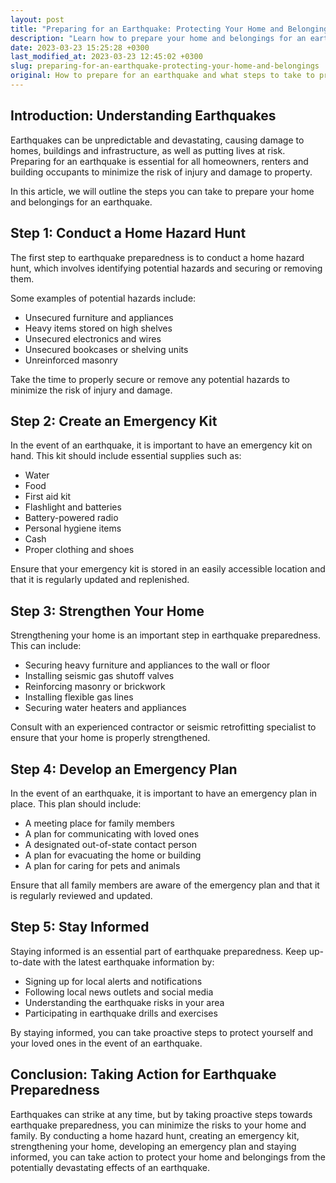 ```yaml
---
layout: post
title: "Preparing for an Earthquake: Protecting Your Home and Belongings"
description: "Learn how to prepare your home and belongings for an earthquake with our step-by-step guide to earthquake readiness."
date: 2023-03-23 15:25:28 +0300
last_modified_at: 2023-03-23 12:45:02 +0300
slug: preparing-for-an-earthquake-protecting-your-home-and-belongings
original: How to prepare for an earthquake and what steps to take to protect your home and belongings
---
```

## Introduction: Understanding Earthquakes

Earthquakes can be unpredictable and devastating, causing damage to homes, buildings and infrastructure, as well as putting lives at risk. Preparing for an earthquake is essential for all homeowners, renters and building occupants to minimize the risk of injury and damage to property.

In this article, we will outline the steps you can take to prepare your home and belongings for an earthquake.

## Step 1: Conduct a Home Hazard Hunt

The first step to earthquake preparedness is to conduct a home hazard hunt, which involves identifying potential hazards and securing or removing them.

Some examples of potential hazards include:

* Unsecured furniture and appliances
* Heavy items stored on high shelves
* Unsecured electronics and wires
* Unsecured bookcases or shelving units
* Unreinforced masonry

Take the time to properly secure or remove any potential hazards to minimize the risk of injury and damage.

## Step 2: Create an Emergency Kit

In the event of an earthquake, it is important to have an emergency kit on hand. This kit should include essential supplies such as:

* Water
* Food
* First aid kit
* Flashlight and batteries
* Battery-powered radio
* Personal hygiene items
* Cash
* Proper clothing and shoes

Ensure that your emergency kit is stored in an easily accessible location and that it is regularly updated and replenished.

## Step 3: Strengthen Your Home

Strengthening your home is an important step in earthquake preparedness. This can include:

* Securing heavy furniture and appliances to the wall or floor
* Installing seismic gas shutoff valves
* Reinforcing masonry or brickwork
* Installing flexible gas lines
* Securing water heaters and appliances

Consult with an experienced contractor or seismic retrofitting specialist to ensure that your home is properly strengthened.

## Step 4: Develop an Emergency Plan

In the event of an earthquake, it is important to have an emergency plan in place. This plan should include:

* A meeting place for family members
* A plan for communicating with loved ones
* A designated out-of-state contact person
* A plan for evacuating the home or building
* A plan for caring for pets and animals

Ensure that all family members are aware of the emergency plan and that it is regularly reviewed and updated.

## Step 5: Stay Informed

Staying informed is an essential part of earthquake preparedness. Keep up-to-date with the latest earthquake information by:

* Signing up for local alerts and notifications
* Following local news outlets and social media
* Understanding the earthquake risks in your area
* Participating in earthquake drills and exercises

By staying informed, you can take proactive steps to protect yourself and your loved ones in the event of an earthquake.

## Conclusion: Taking Action for Earthquake Preparedness

Earthquakes can strike at any time, but by taking proactive steps towards earthquake preparedness, you can minimize the risks to your home and family. By conducting a home hazard hunt, creating an emergency kit, strengthening your home, developing an emergency plan and staying informed, you can take action to protect your home and belongings from the potentially devastating effects of an earthquake.